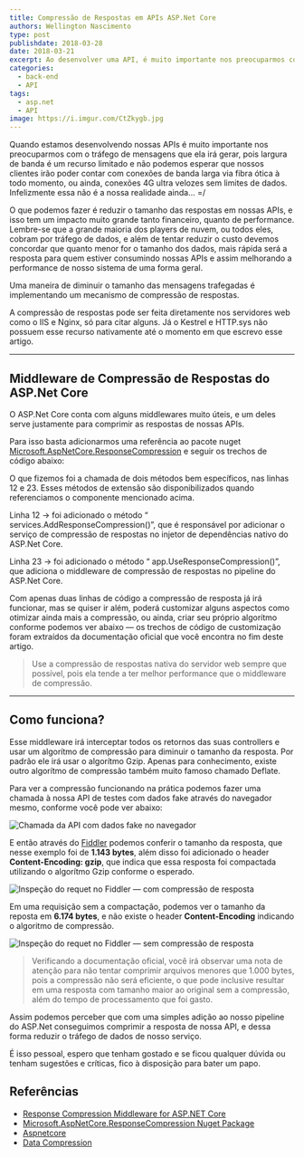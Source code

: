 ```yaml
---
title: Compressão de Respostas em APIs ASP.Net Core
authors: Wellington Nascimento
type: post
publishdate: 2018-03-28
date: 2018-03-21
excerpt: Ao desenvolver uma API, é muito importante nos preocuparmos com o tráfego de mensagens gerado, pois largura de banda é um recurso limitado.
categories:
  - back-end
  - API
tags:
  - asp.net
  - API
image: https://i.imgur.com/CtZkygb.jpg
---
```


Quando estamos desenvolvendo nossas APIs é muito importante nos preocuparmos com
o tráfego de mensagens que ela irá gerar, pois largura de banda é um recurso
limitado e não podemos esperar que nossos clientes irão poder contar com
conexões de banda larga via fibra ótica à todo momento, ou ainda, conexões 4G
ultra velozes sem limites de dados. Infelizmente essa não é a nossa realidade
ainda... =/

O que podemos fazer é reduzir o tamanho das respostas em nossas APIs, e isso tem
um impacto muito grande tanto financeiro, quanto de performance. Lembre-se que a
grande maioria dos players de nuvem, ou todos eles, cobram por tráfego de dados,
e além de tentar reduzir o custo devemos concordar que quanto menor for o
tamanho dos dados, mais rápida será a resposta para quem estiver consumindo
nossas APIs e assim melhorando a performance de nosso sistema de uma forma
geral.

Uma maneira de diminuir o tamanho das mensagens trafegadas é implementando um
mecanismo de compressão de respostas.

A compressão de respostas pode ser feita diretamente nos servidores web como o
IIS e Nginx, só para citar alguns. Já o Kestrel e HTTP.sys não possuem esse
recurso nativamente até o momento em que escrevo esse artigo.

---

## Middleware de Compressão de Respostas do ASP.Net Core

O ASP.Net Core conta com alguns middlewares muito úteis, e um deles serve
justamente para comprimir as respostas de nossas APIs.

Para isso basta adicionarmos uma referência ao pacote nuget
[Microsoft.AspNetCore.ResponseCompression](https://www.nuget.org/packages/Microsoft.AspNetCore.ResponseCompression/)
e seguir os trechos de código abaixo:

<script src="https://gist.github.com/wellingtonjhn/79b9e47b7576d0fa9dfedba7d1696131.js"></script>

O que fizemos foi a chamada de dois métodos bem específicos, nas linhas 12 e 23.
Esses métodos de extensão são disponibilizados quando referenciamos o componente
mencionado acima.

Linha 12 → foi adicionado o método “ services.AddResponseCompression()”, que é
responsável por adicionar o serviço de compressão de respostas no injetor de
dependências nativo do ASP.Net Core.

Linha 23 → foi adicionado o método “ app.UseResponseCompression()”, que adiciona
o middleware de compressão de respostas no pipeline do ASP.Net Core.

Com apenas duas linhas de código a compressão de resposta já irá funcionar, mas
se quiser ir além, poderá customizar alguns aspectos como otimizar ainda mais a
compressão, ou ainda, criar seu próprio algorítmo conforme podemos ver abaixo —
os trechos de código de customização foram extraídos da documentação oficial que
você encontra no fim deste artigo.

<script src="https://gist.github.com/wellingtonjhn/a15306d95a161328cbec404e356a446c.js"></script>

> Use a compressão de respostas nativa do servidor web sempre que possível, pois
> ela tende a ter melhor performance que o middleware de compressão.

---

## Como funciona?

Esse middleware irá interceptar todos os retornos das suas controllers e usar um
algorítmo de compressão para diminuir o tamanho da resposta. Por padrão ele irá
usar o algorítmo Gzip. Apenas para conhecimento, existe outro algorítmo de
compressão também muito famoso chamado Deflate.

Para ver a compressão funcionando na prática podemos fazer uma chamada à nossa
API de testes com dados fake através do navegador mesmo, conforme você pode ver
abaixo:

![Chamada da API com dados fake no navegador](https://i.imgur.com/wMlWHGD.png)

E então através do [Fiddler](https://www.telerik.com/fiddler) podemos conferir o
tamanho da resposta, que nesse exemplo foi de **1.143 bytes**, além disso foi
adicionado o header **Content-Encoding: gzip**, que indica que essa resposta foi
compactada utilizando o algorítmo Gzip conforme o esperado.

![Inspeção do requet no Fiddler — com compressão de resposta](https://i.imgur.com/uslwiCb.png)

Em uma requisição sem a compactação, podemos ver o tamanho da reposta em **6.174
bytes**, e não existe o header **Content-Encoding** indicando o algoritmo de
compressão.

![Inspeção do requet no Fiddler — sem compressão de resposta](https://i.imgur.com/9gvAumF.png)

> Verificando a documentação oficial, você irá observar uma nota de atenção para
> não tentar comprimir arquivos menores que 1.000 bytes, pois a compressão não
será eficiente, o que pode inclusive resultar em uma resposta com tamanho maior
ao original sem a compressão, além do tempo de processamento que foi gasto.

Assim podemos perceber que com uma simples adição ao nosso pipeline do ASP.Net
conseguimos comprimir a resposta de nossa API, e dessa forma reduzir o tráfego
de dados de nosso serviço.

É isso pessoal, espero que tenham gostado e se ficou qualquer dúvida ou tenham
sugestões e críticas, fico à disposição para bater um papo.


## Referências

- [Response Compression Middleware for ASP.NET Core](https://docs.microsoft.com/en-us/aspnet/core/performance/response-compression?tabs=aspnetcore2x)<br>
- [Microsoft.AspNetCore.ResponseCompression Nuget Package](https://www.nuget.org/packages/Microsoft.AspNetCore.ResponseCompression/)
- [Aspnetcore](https://medium.com/tag/aspnetcore?source=post)
- [Data Compression](https://medium.com/tag/data-compression?source=post)
